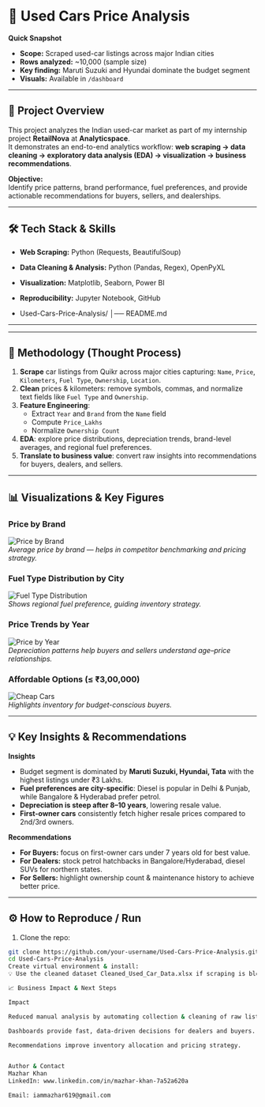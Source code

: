 # 🚗 Used Cars Price Analysis

**Quick Snapshot**
- **Scope:** Scraped used-car listings across major Indian cities  
- **Rows analyzed:** ~10,000 (sample size)  
- **Key finding:** Maruti Suzuki and Hyundai dominate the budget segment  
- **Visuals:** Available in `/dashboard`

---

## 📌 Project Overview

This project analyzes the Indian used-car market as part of my internship project **RetailNova** at **Analyticspace**.  
It demonstrates an end-to-end analytics workflow: **web scraping → data cleaning → exploratory data analysis (EDA) → visualization → business recommendations**.

**Objective:**  
Identify price patterns, brand performance, fuel preferences, and provide actionable recommendations for buyers, sellers, and dealerships.

---

## 🛠️ Tech Stack & Skills

- **Web Scraping:** Python (Requests, BeautifulSoup)  
- **Data Cleaning & Analysis:** Python (Pandas, Regex), OpenPyXL  
- **Visualization:** Matplotlib, Seaborn, Power BI  
- **Reproducibility:** Jupyter Notebook, GitHub

- Used-Cars-Price-Analysis/
│── README.md


---

---

## 🔎 Methodology (Thought Process)

1. **Scrape** car listings from Quikr across major cities capturing: `Name`, `Price`, `Kilometers`, `Fuel Type`, `Ownership`, `Location`.  
2. **Clean** prices & kilometers: remove symbols, commas, and normalize text fields like `Fuel Type` and `Ownership`.  
3. **Feature Engineering**:  
   - Extract `Year` and `Brand` from the `Name` field  
   - Compute `Price_Lakhs`  
   - Normalize `Ownership Count`  
4. **EDA**: explore price distributions, depreciation trends, brand-level averages, and regional fuel preferences.  
5. **Translate to business value**: convert raw insights into recommendations for buyers, dealers, and sellers.  

---

## 📊 Visualizations & Key Figures

### Price by Brand
![Price by Brand](dashboard/price_by_brand.jpg)  
_Average price by brand — helps in competitor benchmarking and pricing strategy._

### Fuel Type Distribution by City
![Fuel Type Distribution](dashboard/fuel_type_city.jpg)  
_Shows regional fuel preference, guiding inventory strategy._

### Price Trends by Year
![Price by Year](dashboard/price_by_year.jpg)  
_Depreciation patterns help buyers and sellers understand age–price relationships._

### Affordable Options (≤ ₹3,00,000)
![Cheap Cars](dashboard/cheap_cars.jpg)  
_Highlights inventory for budget-conscious buyers._

---

## 💡 Key Insights & Recommendations

**Insights**
- Budget segment is dominated by **Maruti Suzuki, Hyundai, Tata** with the highest listings under ₹3 Lakhs.  
- **Fuel preferences are city-specific**: Diesel is popular in Delhi & Punjab, while Bangalore & Hyderabad prefer petrol.  
- **Depreciation is steep after 8–10 years**, lowering resale value.  
- **First-owner cars** consistently fetch higher resale prices compared to 2nd/3rd owners.  

**Recommendations**
- **For Buyers:** focus on first-owner cars under 7 years old for best value.  
- **For Dealers:** stock petrol hatchbacks in Bangalore/Hyderabad, diesel SUVs for northern states.  
- **For Sellers:** highlight ownership count & maintenance history to achieve better price.  

---

## ⚙️ How to Reproduce / Run

1. Clone the repo:
```bash
git clone https://github.com/your-username/Used-Cars-Price-Analysis.git
cd Used-Cars-Price-Analysis
Create virtual environment & install:
💡 Use the cleaned dataset Cleaned_Used_Car_Data.xlsx if scraping is blocked.

📈 Business Impact & Next Steps

Impact

Reduced manual analysis by automating collection & cleaning of raw listings.

Dashboards provide fast, data-driven decisions for dealers and buyers.

Recommendations improve inventory allocation and pricing strategy.


Author & Contact
Mazhar Khan 
LinkedIn: www.linkedin.com/in/mazhar-khan-7a52a620a

Email: iammazhar619@gmail.com


